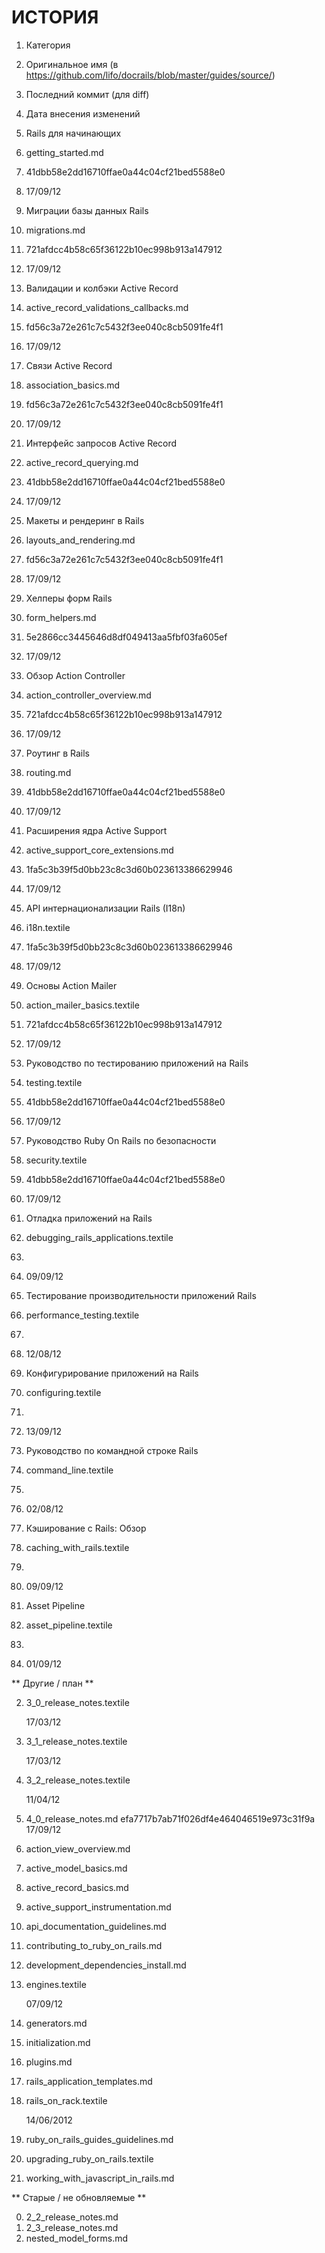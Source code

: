 # ИСТОРИЯ

1. Категория
2. Оригинальное имя (в https://github.com/lifo/docrails/blob/master/guides/source/)
3. Последний коммит (для diff)
4. Дата внесения изменений

1. Rails для начинающих
2. getting_started.md
3. 41dbb58e2dd16710ffae0a44c04cf21bed5588e0
4. 17/09/12

1. Миграции базы данных Rails
2. migrations.md
3. 721afdcc4b58c65f36122b10ec998b913a147912
4. 17/09/12

1. Валидации и колбэки Active Record
2. active_record_validations_callbacks.md
3. fd56c3a72e261c7c5432f3ee040c8cb5091fe4f1
4. 17/09/12

1. Связи Active Record
2. association_basics.md
3. fd56c3a72e261c7c5432f3ee040c8cb5091fe4f1
4. 17/09/12

1. Интерфейс запросов Active Record
2. active_record_querying.md
3. 41dbb58e2dd16710ffae0a44c04cf21bed5588e0
4. 17/09/12

1. Макеты и рендеринг в Rails
2. layouts_and_rendering.md
3. fd56c3a72e261c7c5432f3ee040c8cb5091fe4f1
4. 17/09/12

1. Хелперы форм Rails
2. form_helpers.md
3. 5e2866cc3445646d8df049413aa5fbf03fa605ef
4. 17/09/12

1. Обзор Action Controller
2. action_controller_overview.md
3. 721afdcc4b58c65f36122b10ec998b913a147912
4. 17/09/12

1. Роутинг в Rails
2. routing.md
3. 41dbb58e2dd16710ffae0a44c04cf21bed5588e0
4. 17/09/12

1. Расширения ядра Active Support
2. active_support_core_extensions.md
3. 1fa5c3b39f5d0bb23c8c3d60b023613386629946
4. 17/09/12

1. API интернационализации Rails (I18n)
2. i18n.textile
3. 1fa5c3b39f5d0bb23c8c3d60b023613386629946
4. 17/09/12

1. Основы Action Mailer
2. action_mailer_basics.textile
3. 721afdcc4b58c65f36122b10ec998b913a147912
4. 17/09/12

1. Руководство по тестированию приложений на Rails
2. testing.textile
3. 41dbb58e2dd16710ffae0a44c04cf21bed5588e0
4. 17/09/12

1. Руководство Ruby On Rails по безопасности
2. security.textile
3. 41dbb58e2dd16710ffae0a44c04cf21bed5588e0
4. 17/09/12

1. Отладка приложений на Rails
2. debugging_rails_applications.textile
3.
4. 09/09/12

1. Тестирование производительности приложений Rails
2. performance_testing.textile
3.
4. 12/08/12

1. Конфигурирование приложений на Rails
2. configuring.textile
3.
4. 13/09/12

1. Руководство по командной строке Rails
2. command_line.textile
3.
4. 02/08/12

1. Кэширование с Rails: Обзор
2. caching_with_rails.textile
3.
4. 09/09/12

1. Asset Pipeline
2. asset_pipeline.textile
3.
4. 01/09/12

** Другие / план **

2.  3_0_release_notes.textile

    17/03/12

3.  3_1_release_notes.textile

    17/03/12

4.  3_2_release_notes.textile

    11/04/12

5.  4_0_release_notes.md
    efa7717b7ab71f026df4e464046519e973c31f9a
    17/09/12

10. action_view_overview.md
12. active_model_basics.md
14. active_record_basics.md
18. active_support_instrumentation.md
20. api_documentation_guidelines.md
22. contributing_to_ruby_on_rails.md
23. development_dependencies_install.md

25. engines.textile

    07/09/12

30. generators.md
35. initialization.md
45. plugins.md
50. rails_application_templates.md

55. rails_on_rack.textile

    14/06/2012

57. ruby_on_rails_guides_guidelines.md
60. upgrading_ruby_on_rails.textile
65. working_with_javascript_in_rails.md


** Старые / не обновляемые **

0.  2_2_release_notes.md
1.  2_3_release_notes.md
40. nested_model_forms.md
